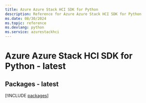 ```yaml
---
title: Azure Azure Stack HCI SDK for Python
description: Reference for Azure Azure Stack HCI SDK for Python
ms.date: 08/30/2024
ms.topic: reference
ms.devlang: python
ms.service: azurestackhci
---
```

# Azure Azure Stack HCI SDK for Python - latest
## Packages - latest
[!INCLUDE [packages](azure-stack-hci-index.md)]